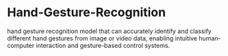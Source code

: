 # Hand-Gesture-Recognition
hand gesture recognition model that can accurately identify and classify different hand gestures from image or video data, enabling intuitive human-computer interaction and gesture-based control systems.
